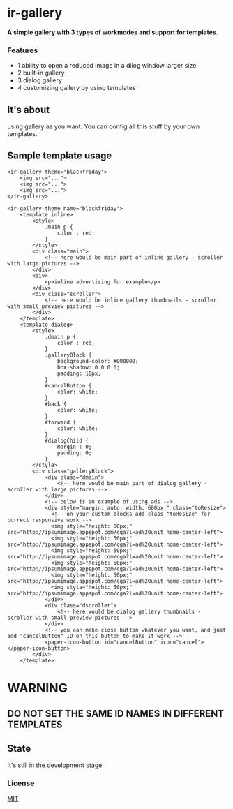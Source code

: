 # ir-gallery

**A simple gallery with 3 types of workmodes and support for templates.**

### Features

- 1 ability to open a reduced image in a dilog window larger size
- 2 built-in gallery
- 3 dialog gallery
- 4 customizing gallery by using templates

## It's about

using gallery as you want. You can config all this stuff by your own templates.

## Sample template usage

	<ir-gallery theme="blackfriday">
		<img src="...">
		<img src="...">
		<img src="...">
	</ir-gallery>

	<ir-gallery-theme name="blackfriday"> 
		<template inline> 
		    <style>
		    	.main p {
		    	 	color : red; 
		    	}
		    </style> 
		    <div class="main">
		    	<!-- here would be main part of inline gallery - scroller with large pictures -->
		    </div> 
		    <div>
		    	<p>inline advertising for example</p>
		    </div> 
		    <div class="scroller">
		    	<!-- here would be inline gallery thumbnails - scroller with small preview pictures -->
		    </div> 
	    </template> 
	    <template dialog> 
		    <style>
		    	.dmain p {
	    			color : red; 
	    		} 
	    		.galleryBlock { 
	    			background-color: #000000;
	    			box-shadow: 0 0 0 0; 
	    			padding: 10px;
    			}
		    	#cancelButton {
	    	 		color: white; 
	    	 	} 
		    	#back { 
		    	 	color: white; 
	    	 	}
	    	 	#forward { 
	    	 	 	color: white; 
	    	 	}
		    	#dialogChild {
		    		margin : 0;
		    		padding: 0; 
		    	}
		    </style> 
		    <div class="galleryBlock"> 
			    <div class="dmain">
			    	<!-- here would be main part of dialog gallery - scroller with large pictures -->
			    </div>
			    <!-- below is an example of using ads --> 
			    <div style="margin: auto; width: 600px;" class="toResize">
			      <!-- on your custom blocks add class "toResize" for correct responsive work -->
			      <img style="height: 50px;" src="http://ipsumimage.appspot.com/cga?l=ad%20unit|home-center-left">
			      <img style="height: 50px;" src="http://ipsumimage.appspot.com/cga?l=ad%20unit|home-center-left">
			      <img style="height: 50px;" src="http://ipsumimage.appspot.com/cga?l=ad%20unit|home-center-left">
			      <img style="height: 50px;" src="http://ipsumimage.appspot.com/cga?l=ad%20unit|home-center-left">
			      <img style="height: 50px;" src="http://ipsumimage.appspot.com/cga?l=ad%20unit|home-center-left">
			      <img style="height: 50px;" src="http://ipsumimage.appspot.com/cga?l=ad%20unit|home-center-left">
			    </div> 
			    <div class="dscroller">
			    	<!-- here would be dialog gallery thumbnails - scroller with small preview pictures -->
			    </div>
		    	<!-- you can make close button whatever you want, and just add "cancelButton" ID on this button to make it work --> 
			    <paper-icon-button id="cancelButton" icon="cancel"></paper-icon-button> 
		    </div> 
	    </template>
  </ir-gallery-theme>

# WARNING
## DO NOT SET THE SAME ID NAMES IN DIFFERENT TEMPLATES

## State

It's still in the development stage

### License
[MIT](http://opensource.org/licenses/MIT) 
